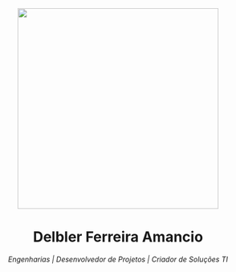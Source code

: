 <div align="center">
  <img src="https://abstartups.com.br/wp-content/uploads/2018/10/Qual-a-tecnologia.jpg" width="400" />
  <h1>Delbler Ferreira Amancio</h1>
  <p><em>Engenharias | Desenvolvedor de Projetos | Criador de Soluções TI</em></p>
</div>

